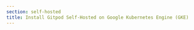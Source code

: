 ```yaml
---
section: self-hosted
title: Install Gitpod Self-Hosted on Google Kubernetes Engine (GKE)
---
```


<script context="module">
  export const prerender = true;
  export const load = () => {
    return {
      status: 301,
      redirect: "/docs/self-hosted/reference-architecture"
    }
  };
</script>
